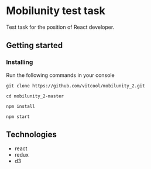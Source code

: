 # Mobilunity test task

Test task for the position of React developer.

## Getting started

### Installing

Run the following commands in your console

```
git clone https://github.com/vitcool/mobilunity_2.git
```

```
cd mobilunity_2-master
```

```
npm install
```

```
npm start
```

## Technologies

* react
* redux
* d3